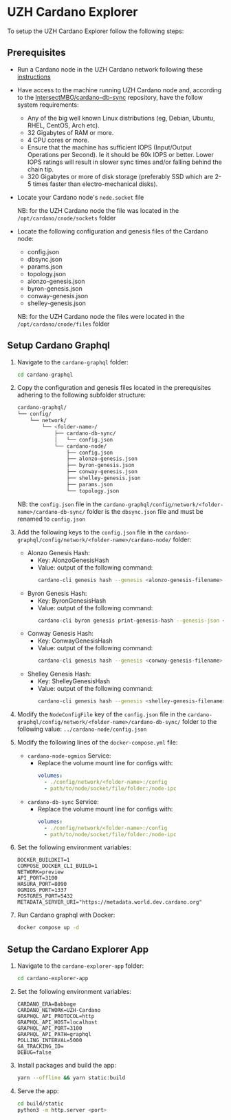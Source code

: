 # UZH Cardano Explorer

To setup the UZH Cardano Explorer follow the following steps:

## Prerequisites
- Run a Cardano node in the UZH Cardano network following these [instructions](https://github.com/mostafachegeni/UZH-Cardano-Network)

- Have access to the machine running UZH Cardano node and, according to the [IntersectMBO/cardano-db-sync](https://github.com/IntersectMBO/cardano-db-sync) repository, have the follow system requirements:
    * Any of the big well known Linux distributions (eg, Debian, Ubuntu, RHEL, CentOS, Arch
    etc).
    * 32 Gigabytes of RAM or more.
    * 4 CPU cores or more.
    * Ensure that the machine has sufficient IOPS (Input/Output Operations per Second). Ie it should be
    60k IOPS or better. Lower IOPS ratings will result in slower sync times and/or falling behind the
    chain tip.
    * 320 Gigabytes or more of disk storage (preferably SSD which are 2-5 times faster than
    electro-mechanical disks).

- Locate your Cardano node's `node.socket` file

    NB: for the UZH Cardano node the file was located in the `/opt/cardano/cnode/sockets` folder

- Locate the following configuration and genesis files of the Cardano node:
    - config.json
    - dbsync.json
    - params.json
    - topology.json
    - alonzo-genesis.json
    - byron-genesis.json
    - conway-genesis.json
    - shelley-genesis.json

    NB: for the UZH Cardano node the files were located in the `/opt/cardano/cnode/files` folder

## Setup Cardano Graphql

1. Navigate to the `cardano-graphql` folder:
    ```bash
    cd cardano-graphql
    ```

2. Copy the configuration and genesis files located in the prerequisites adhering to the following subfolder structure:
    ```bash
    cardano-graphql/
    └── config/
        └── network/
            └── <folder-name>/
                ├── cardano-db-sync/
                │   └── config.json
                └── cardano-node/
                    ├── config.json
                    ├── alonzo-genesis.json
                    ├── byron-genesis.json
                    ├── conway-genesis.json
                    ├── shelley-genesis.json
                    ├── params.json
                    └── topology.json
    ```
    NB: the `config.json` file in the `cardano-graphql/config/network/<folder-name>/cardano-db-sync/` folder is the `dbsync.json` file and must be renamed to `config.json`

3. Add the following keys to the `config.json` file in the `cardano-graphql/config/network/<folder-name>/cardano-node/` folder:
    - Alonzo Genesis Hash:
        - Key: AlonzoGenesisHash
        - Value: output of the following command:
            ```bash
            cardano-cli genesis hash --genesis <alonzo-genesis-filename>
            ```
    - Byron Genesis Hash:
        - Key: ByronGenesisHash
        - Value: output of the following command:
            ```bash
            cardano-cli byron genesis print-genesis-hash --genesis-json <byron-genesis-filename>
            ```
    - Conway Genesis Hash:
        - Key: ConwayGenesisHash
        - Value: output of the following command:
            ```bash
            cardano-cli genesis hash --genesis <conway-genesis-filename>
            ```
    - Shelley Genesis Hash:
        - Key: ShelleyGenesisHash
        - Value: output of the following command:
            ```bash
            cardano-cli genesis hash --genesis <shelley-genesis-filename>
            ```
4. Modify the `NodeConfigFile` key of the `config.json` file in the `cardano-graphql/config/network/<folder-name>/cardano-db-sync/` folder to the following value: `../cardano-node/config.json`


5. Modify the following lines of the `docker-compose.yml` file:
    - `cardano-node-ogmios` Service:
        - Replace the volume mount line for configs with:
            ```yaml
            volumes:
              - ./config/network/<folder-name>:/config
              - path/to/node/socket/file/folder:/node-ipc
            ```
    - `cardano-db-sync` Service:
        - Replace the volume mount line for configs with:
            ```yaml
            volumes:
              - ./config/network/<folder-name>:/config
              - path/to/node/socket/file/folder:/node-ipc
            ```

6. Set the following environment variables:
    ```properties
    DOCKER_BUILDKIT=1
    COMPOSE_DOCKER_CLI_BUILD=1
    NETWORK=preview
    API_PORT=3100
    HASURA_PORT=8090
    OGMIOS_PORT=1337
    POSTGRES_PORT=5432
    METADATA_SERVER_URI="https://metadata.world.dev.cardano.org"
    ```

7. Run Cardano graphql with Docker:
    ```bash
    docker compose up -d
    ```

## Setup the Cardano Explorer App

1. Navigate to the `cardano-explorer-app` folder:
    ```bash
    cd cardano-explorer-app
    ```

2. Set the following environment variables:
    ```properties
    CARDANO_ERA=Babbage
    CARDANO_NETWORK=UZH-Cardano
    GRAPHQL_API_PROTOCOL=http
    GRAPHQL_API_HOST=localhost
    GRAPHQL_API_PORT=3100
    GRAPHQL_API_PATH=graphql
    POLLING_INTERVAL=5000
    GA_TRACKING_ID=
    DEBUG=false
    ```

3. Install packages and build the app:
    ```bash
    yarn --offline && yarn static:build
    ```

4. Serve the app:
    ```bash
    cd build/static
    python3 -m http.server <port>
    ```
